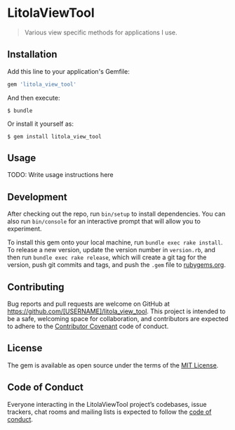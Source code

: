 # LitolaViewTool

> Various view specific methods for applications I use.

## Installation

Add this line to your application's Gemfile:

```ruby
gem 'litola_view_tool'
```

And then execute:

    $ bundle

Or install it yourself as:

    $ gem install litola_view_tool

## Usage

TODO: Write usage instructions here

## Development

After checking out the repo, run `bin/setup` to install dependencies. You can also run `bin/console` for an interactive prompt that will allow you to experiment.

To install this gem onto your local machine, run `bundle exec rake install`. To release a new version, update the version number in `version.rb`, and then run `bundle exec rake release`, which will create a git tag for the version, push git commits and tags, and push the `.gem` file to [rubygems.org](https://rubygems.org).

## Contributing

Bug reports and pull requests are welcome on GitHub at https://github.com/[USERNAME]/litola_view_tool. This project is intended to be a safe, welcoming space for collaboration, and contributors are expected to adhere to the [Contributor Covenant](http://contributor-covenant.org) code of conduct.

## License

The gem is available as open source under the terms of the [MIT License](https://opensource.org/licenses/MIT).

## Code of Conduct

Everyone interacting in the LitolaViewTool project’s codebases, issue trackers, chat rooms and mailing lists is expected to follow the [code of conduct](https://github.com/[USERNAME]/litola_view_tool/blob/master/CODE_OF_CONDUCT.md).
